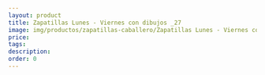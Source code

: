 ```yaml
---
layout: product
title: Zapatillas Lunes - Viernes con dibujos _27
image: img/productos/zapatillas-caballero/Zapatillas Lunes - Viernes con dibujos _27.webp
price: 
tags: 
description: 
order: 0
---
```

